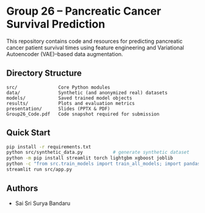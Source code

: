 
# Group 26 – Pancreatic Cancer Survival Prediction

This repository contains code and resources for predicting pancreatic cancer patient survival times using feature engineering and Variational Autoencoder (VAE)–based data augmentation.

## Directory Structure
```
src/               Core Python modules
data/              Synthetic (and anonymized real) datasets
models/            Saved trained model objects
results/           Plots and evaluation metrics
presentation/      Slides (PPTX & PDF)
Group26_Code.pdf   Code snapshot required for submission
```

## Quick Start
```bash
pip install -r requirements.txt
python src/synthetic_data.py           # generate synthetic dataset
python -m pip install streamlit torch lightgbm xgboost joblib
python -c "from src.train_models import train_all_models; import pandas as pd, os; df=pd.read_csv('data/synthetic_data.csv'); train_all_models(df)"
streamlit run src/app.py
```

## Authors
* Sai Sri Surya Bandaru
